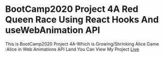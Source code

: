 # BootCamp2020 Project 4A Red Queen Race Using React Hooks And useWebAnimation API
This is BootCamp2020 Project 4A-Which is Growing/Shrinking Alice Game :Alice in Web Animations API Land
You Can View My Project   [Live](https://project-4-a-git-main-mubasshar009.vercel.app/)
